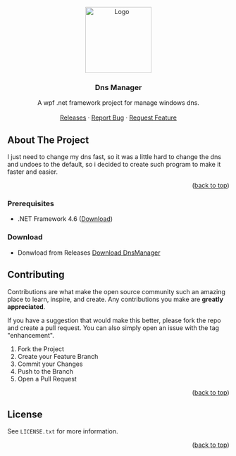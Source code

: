 <div id="top"></div>

<!-- PROJECT LOGO -->
<br />
<div align="center">
  <a href="#">
    <img src="/DnsManager/Assets/dnsManager.ico" alt="Logo" width="150" height="150">
  </a>

  <h3 align="center">Dns Manager</h3>

  <p align="center">
    A wpf .net framework project for manage windows dns.
    <br />  <br />
    <a href="https  <br />://github.com/JalalJaleh/DnsManager/releases">Releases</a>
    ·
    <a href="https://github.com/JalalJaleh/DnsManager/issues">Report Bug</a>
    ·
    <a href="https://github.com/JalalJaleh/DnsManager/issues">Request Feature</a>
  </p>
</div>

<div align="center">
  
</div>




<!-- ABOUT THE PROJECT -->
## About The Project

I just need to change my dns fast, so it was a little hard to change the dns and undoes to the default, so i decided to create such program to make it faster and easier.


<p align="right">(<a href="#top">back to top</a>)</p>

### Prerequisites
- .NET Framework 4.6 ([Download](https://dotnet.microsoft.com/en-us/download/dotnet-framework))

### Download
- Donwload from Releases [Download DnsManager](https://github.com/JalalJaleh/DnsManager/releases)

<!-- CONTRIBUTING -->
## Contributing

Contributions are what make the open source community such an amazing place to learn, inspire, and create. Any contributions you make are **greatly appreciated**.

If you have a suggestion that would make this better, please fork the repo and create a pull request. You can also simply open an issue with the tag "enhancement".

1. Fork the Project
2. Create your Feature Branch 
3. Commit your Changes
4. Push to the Branch 
5. Open a Pull Request

<p align="right">(<a href="#top">back to top</a>)</p>



<!-- LICENSE -->
## License

See `LICENSE.txt` for more information.

<p align="right">(<a href="#top">back to top</a>)</p>

